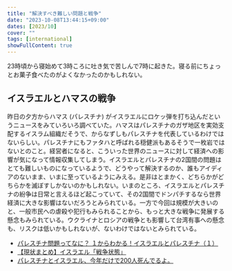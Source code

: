 ```yaml
---
title: "解決すべき難しい問題と戦争"
date: "2023-10-08T13:44:15+09:00"
dates: [2023/10]
cover: ""
tags: [international]
showFullContent: true
---
```


23時頃から寝始めて3時ころに吐き気で苦しんで7時に起きた。寝る前にちょっとお菓子食べたのがよくなかったのかもしれない。

## イスラエルとハマスの戦争

昨日の夕方からハマス (パレスチナ) がイスラエルにロケッ弾を打ち込んだというニュースをみていろいろ調べていた。ハマスはパレスチナのガザ地区を実効支配するイスラム組織だそうで、からなずしもパレスチナを代表しているわけではないらしい。パレスチナにもファタハと呼ばれる穏健派もあるそうで一枚岩ではないとのこと。経営者になると、こういった世界のニュースに対して経済への影響が気になって情報収集してしまう。イスラエルとパレスチナの2国間の問題はとても難しいものになっているようで、どうやって解決するのか、誰もアイディアのないまま、いまに至っているようにみえる。是非はとまかく、どちらかがどちらかを滅ぼすしかないのかもしれない。いまのところ、イスラエルとパレスチナの紛争は日常と言えるほど起こっていて、その2国間でドンパチするなら世界経済に大きな影響はないだろうとみられている。一方で今回は規模が大きいのと、一般市民への虐殺や犯行もみられることから、もっと大きな戦争に発展する懸念もみられている。ウクライナとロシアの戦争とも影響して台湾有事への懸念も、リスクは低いかもしれないが、ないわけではないとみられている。

* [パレスチナ問題ってなに？ １からわかる！イスラエルとパレスチナ（１）](https://www3.nhk.or.jp/news/special/news_seminar/jiji/jiji97/)
* [【現状まとめ】イスラエル「戦争状態」](https://note.com/goto_finance/n/n136b3f1964f8)
* [パレスチナとイスラエル、今年だけで200人死んでるよ。](https://anond.hatelabo.jp/20231007234056)

